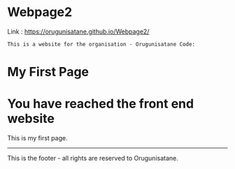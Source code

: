 # Webpage2

Link : https://orugunisatane.github.io/Webpage2/

`
This is a website for the organisation - Orugunisatane
Code:
`
<html>
    <head>
    </head>
    <body>
        <h1>My First Page</h1>
        <h1>You have reached the front end website</h1>
        <p>This is my first page.</p>
        <hr>
        <p>This is the footer - all rights are reserved to Orugunisatane.</p>
    </body>
</html>
